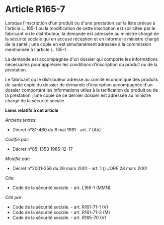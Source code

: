 # Article R165-7

Lorsque l'inscription d'un produit ou d'une prestation sur la liste prévue à l'article L. 165-1 ou la modification de cette
inscription est sollicitée par le fabricant ou le distributeur, la demande est adressée au ministre chargé de la sécurité
sociale qui en accuse réception et en informe le ministre chargé de la santé ; une copie en est simultanément adressée à la
commission mentionnée à l'article L. 165-1.

La demande est accompagnée d'un dossier qui comporte les informations nécessaires pour apprécier les conditions d'inscription
du produit ou de la prestation.

Le fabricant ou le distributeur adresse au comité économique des produits de santé copie du dossier de demande d'inscription
accompagnée d'un dossier comportant les informations utiles à la tarification du produit ou de la prestation ; une copie de
ce dernier dossier est adressée au ministre chargé de la sécurité sociale.

**Liens relatifs à cet article**

_Anciens textes_:

  - Décret n°81-460 du 8 mai 1981 - art. 7 (Ab)

_Codifié par_:

  - Décret n°85-1353 1985-12-17

_Modifié par_:

  - Décret n°2001-256 du 26 mars 2001 - art. 1 () JORF 28 mars 2001

_Cite_:

  - Code de la sécurité sociale. - art. L165-1 (MMN)

_Cité par_:

  - Code de la sécurité sociale. - art. R161-71-1 (V)
  - Code de la sécurité sociale. - art. R161-71-3 (M)
  - Code de la sécurité sociale. - art. R165-70 (V)
